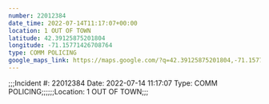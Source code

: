 ```yaml
---
number: 22012384
date_time: 2022-07-14T11:17:07+00:00
location: 1 OUT OF TOWN
latitude: 42.39125875201804
longitude: -71.15771426708764
type: COMM POLICING
google_maps_link: https://maps.google.com/?q=42.39125875201804,-71.15771426708764
---
```


;;;Incident #: 22012384  Date: 2022-07-14 11:17:07   Type: COMM POLICING;;;;;;Location: 1 OUT OF TOWN;;;

